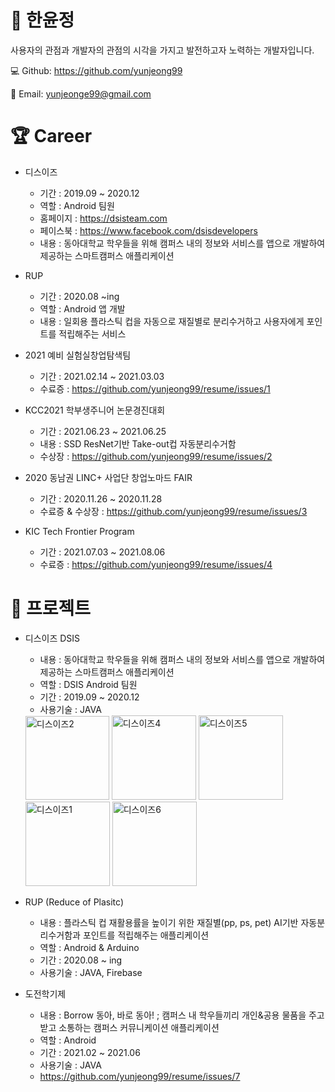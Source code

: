 # :wave: 한윤정 
사용자의 관점과 개발자의 관점의 시각을 가지고 발전하고자 노력하는 개발자입니다.

:computer: Github: https://github.com/yunjeong99

:email: Email: yunjeonge99@gmail.com



# :trophy: Career
* 디스이즈
  * 기간 : 2019.09 ~ 2020.12
  * 역할 : Android 팀원
  * 홈페이지 : https://dsisteam.com
  * 페이스북 : https://www.facebook.com/dsisdevelopers
  * 내용 : 동아대학교 학우들을 위해 캠퍼스 내의 정보와 서비스를 앱으로 개발하여 제공하는 스마트캠퍼스 애플리케이션



* RUP
  * 기간 : 2020.08 ~ing
  * 역할 : Android 앱 개발
  * 내용 : 일회용 플라스틱 컵을 자동으로 재질별로 분리수거하고 사용자에게 포인트를 적립해주는 서비스



* 2021 예비 실험실창업탐색팀
  * 기간 : 2021.02.14 ~ 2021.03.03
  * 수료증 : https://github.com/yunjeong99/resume/issues/1



* KCC2021 학부생주니어 논문경진대회
  * 기간 : 2021.06.23 ~ 2021.06.25
  * 내용 : SSD ResNet기반 Take-out컵 자동분리수거함
  * 수상장 : https://github.com/yunjeong99/resume/issues/2


* 2020 동남권 LINC+ 사업단 창업노마드 FAIR
  * 기간 : 2020.11.26 ~ 2020.11.28
  * 수료증 & 수상장 : https://github.com/yunjeong99/resume/issues/3


* KIC Tech Frontier Program
  * 기간 : 2021.07.03 ~ 2021.08.06
  * 수료증 : https://github.com/yunjeong99/resume/issues/4


# :file_folder: 프로젝트
* 디스이즈 DSIS
  * 내용 : 동아대학교 학우들을 위해 캠퍼스 내의 정보와 서비스를 앱으로 개발하여 제공하는 스마트캠퍼스 애플리케이션
  * 역할 : DSIS Android 팀원
  * 기간 : 2019.09 ~ 2020.12
  * 사용기술 : JAVA
  <img width="134" alt="디스이즈2" src="https://user-images.githubusercontent.com/77837098/139205447-35468650-0f7d-4f22-88b3-364299329629.PNG">
  <img width="135" alt="디스이즈4" src="https://user-images.githubusercontent.com/77837098/139205443-5c7d42cf-1f7b-45a5-bb60-03d8e90df195.PNG">
  <img width="135" alt="디스이즈5" src="https://user-images.githubusercontent.com/77837098/139205449-d50a7b9f-a58b-4139-adfd-eb797a1c24ea.PNG">
  <img width="135" alt="디스이즈1" src="https://user-images.githubusercontent.com/77837098/139205444-f27cdd5b-07e5-4ca0-8d66-f8c8ee1d272c.PNG">
  <img width="135" alt="디스이즈6" src="https://user-images.githubusercontent.com/77837098/139205435-09d2dbc5-b963-47eb-b149-49c7c7e3fad6.PNG">
  

* RUP (Reduce of Plasitc)
  * 내용 : 플라스틱 컵 재활용률을 높이기 위한 재질별(pp, ps, pet) AI기반 자동분리수거함과 포인트를 적립해주는 애플리케이션
  * 역할 : Android & Arduino
  * 기간 : 2020.08 ~ ing
  * 사용기술 : JAVA, Firebase


* 도전학기제 
  * 내용 : Borrow 동아, 바로 동아! ; 캠퍼스 내 학우들끼리 개인&공용 물품을 주고받고 소통하는 캠퍼스 커뮤니케이션 애플리케이션
  * 역할 : Android
  * 기간 : 2021.02 ~ 2021.06
  * 사용기술 : JAVA
  * https://github.com/yunjeong99/resume/issues/7
